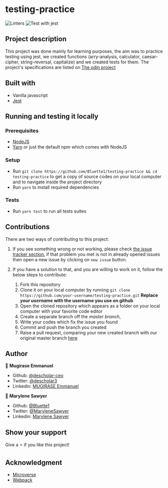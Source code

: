 # testing-practice
![Linters](https://github.com/Bluette1/testing-practice/workflows/Linters/badge.svg?branch=feature%2Fadd-testing-practice)  ![Test with jest](https://github.com/Bluette1/testing-practice/workflows/Test%20with%20jest/badge.svg)

## Project description
This project was done mainly for learning purposes, the aim was to practice testing using jest, we created functions (arry-analysis, calculator, caesar-cipher, string-reversal, capitalize) and we created tests for them. The project's specifications are listed on [The odin project](https://www.theodinproject.com/courses/javascript/lessons/testing-practice)

## Built with
- Vanilla javascript
- [Jest](https://jestjs.io)

## Running and testing it locally

### Prerequisites
- [NodeJS](https://nodejs.org/)
- [Yarn](https://yarnpkg.com/) or just the default npm which comes with NodeJS

### Setup
- Run `git clone https://github.com/Bluette1/testing-practice && cd testing-practice` to get a copy of source codes on your local computer and to navigate inside the project directory
- Run `yarn` to install required dependencies

### Tests
- Run `yarn test` to run all tests suites

## Contributions

There are two ways of contributing to this project:

1.  If you see something wrong or not working, please check [the issue tracker section](https://github.com/Bluette1/testing-practice/issues), if that problem you met is not in already opened issues then open a new issue by clicking on `new issue` button.

2.  If you have a solution to that, and you are willing to work on it, follow the below steps to contribute:
    1.  Fork this repository
    1.  Clone it on your local computer by running `git clone https://github.com/your-username/testing-practice.git` __Replace *your username* with the username you use on github__
    1.  Open the cloned repository which appears as a folder on your local computer with your favorite code editor
    1.  Create a separate branch off the *master branch*,
    1.  Write your codes which fix the issue you found
    1.  Commit and push the branch you created
    1.  Raise a pull request, comparing your new created branch with our original master branch [here](https://github.com/Bluette1/testing-practice/testing-practice)

## Author

👤 **Mugirase Emmanuel**

- Github: [@descholar-ceo](https://github.com/descholar-ceo)
- Twitter: [@descholar3](https://twitter.com/descholar3)
- Linkedin: [MUGIRASE Emmanuel](https://www.linkedin.com/in/mugirase-emmanuel)

👤 **Marylene Sawyer**
- Github: [@Bluette1](https://github.com/Bluette1)
- Twitter: [@MaryleneSawyer](https://twitter.com/MaryleneSawyer)
- Linkedin: [Marylene Sawyer](https://www.linkedin.com/in/marylene-sawyer)


## Show your support

Give a ⭐️ if you like this project!

## Acknowledgment
- [Microverse](https://www.microvese.org)
- [Webpack](https://webpack.js.org/)

